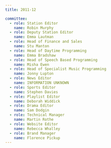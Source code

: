 ```yaml
---
title: 2011-12

committee:
  - role: Station Editor
    name: Robin Murphy
  - role: Deputy Station Editor
    name: Emma Lautman
  - role: Head of Finance and Sales
    name: Stu Manton
  - role: Head of Daytime Programming
    name: Emma Bradshaw
  - role: Head of Speech Based Programming
    name: Misha Ewen
  - role: Head of Specialist Music Programming
    name: Jonny Lupton
  - role: News Editor
    name: INFORMATION UNKNOWN
  - role: Sports Editor
    name: Stephen Davies
  - role: Playlist Editor
    name: Deborah Widdick
  - role: Drama Editor
    name: Sam Dodgin
  - role: Technical Manager
    name: Martin Rothe
  - role: Website Editor
    name: Rebecca Whalley
  - role: Brand Manager
    name: Florence Pickup
---
```

